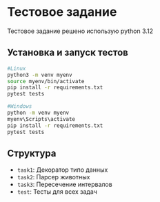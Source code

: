 # Тестовое задание

Тестовое задание решено использую python 3.12

## Установка и запуск тестов

```bash
#Linux
python3 -m venv myenv
source myenv/bin/activate
pip install -r requirements.txt
pytest tests

#Windows
python -m venv myenv
myenv\Scripts\activate
pip install -r requirements.txt
pytest tests 
```

## Структура

- `task1`: Декоратор типо данных
- `task2`: Парсер животных
- `task3`: Пересечение интервалов
- `test`: Тесты для всех задач 
